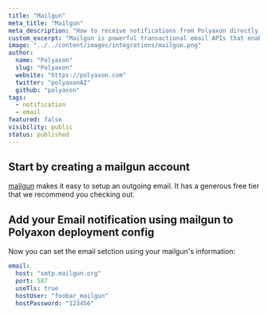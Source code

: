 ```yaml
---
title: "Mailgun"
meta_title: "Mailgun"
meta_description: "How to receive notifications from Polyaxon directly to your email using mailgun. Get email notifications when an experiment, job, build is finished using mailgun so everyone that your team stays in sync."
custom_excerpt: "Mailgun is powerful transactional email APIs that enable you to send, receive, and track emails, built with developers in mind."
image: "../../content/images/integrations/mailgun.png"
author:
  name: "Polyaxon"
  slug: "Polyaxon"
  website: "https://polyaxon.com"
  twitter: "polyaxonAI"
  github: "polyaxon"
tags: 
  - notification
  - email
featured: false
visibility: public
status: published
---
```


## Start by creating a mailgun account

[mailgun](https://www.mailgun.com/sending-email) makes it easy to setup an outgoing email. It has a generous free tier that we recommend you checking out.

## Add your Email notification using mailgun to Polyaxon deployment config

Now you can set the email setction using your mailgun's information:

```yaml
email:
  host: "smtp.mailgun.org"
  port: 587
  useTls: true
  hostUser: "foobar_mailgun"
  hostPassword: "123456"
```
